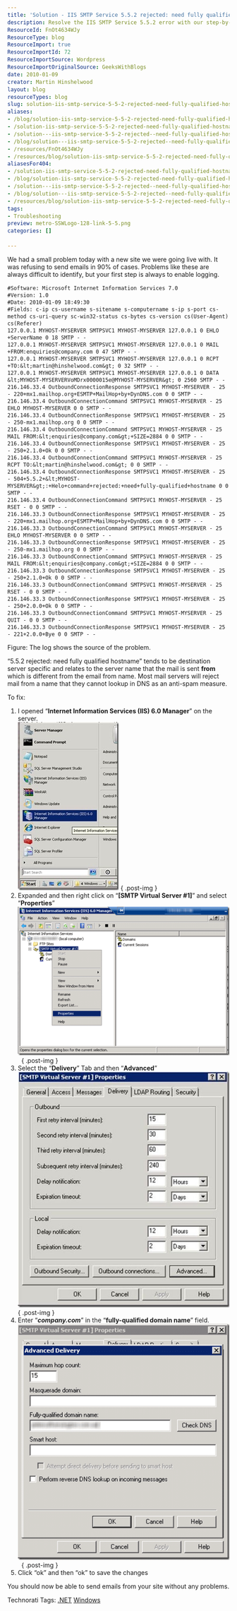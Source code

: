 ```yaml
---
title: 'Solution - IIS SMTP Service 5.5.2 rejected: need fully qualified hostname'
description: Resolve the IIS SMTP Service 5.5.2 error with our step-by-step guide. Ensure successful email delivery by configuring a fully qualified hostname.
ResourceId: FnOt4634WJy
ResourceType: blog
ResourceImport: true
ResourceImportId: 72
ResourceImportSource: Wordpress
ResourceImportOriginalSource: GeeksWithBlogs
date: 2010-01-09
creator: Martin Hinshelwood
layout: blog
resourceTypes: blog
slug: solution-iis-smtp-service-5-5-2-rejected-need-fully-qualified-hostname
aliases:
- /blog/solution-iis-smtp-service-5-5-2-rejected-need-fully-qualified-hostname
- /solution-iis-smtp-service-5-5-2-rejected-need-fully-qualified-hostname
- /solution---iis-smtp-service-5-5-2-rejected--need-fully-qualified-hostname
- /blog/solution---iis-smtp-service-5-5-2-rejected--need-fully-qualified-hostname
- /resources/FnOt4634WJy
- /resources/blog/solution-iis-smtp-service-5-5-2-rejected-need-fully-qualified-hostname
aliasesFor404:
- /solution-iis-smtp-service-5-5-2-rejected-need-fully-qualified-hostname
- /blog/solution-iis-smtp-service-5-5-2-rejected-need-fully-qualified-hostname
- /solution---iis-smtp-service-5-5-2-rejected--need-fully-qualified-hostname
- /blog/solution---iis-smtp-service-5-5-2-rejected--need-fully-qualified-hostname
- /resources/blog/solution-iis-smtp-service-5-5-2-rejected-need-fully-qualified-hostname
tags:
- Troubleshooting
preview: metro-SSWLogo-128-link-5-5.png
categories: []

---
```

We had a small problem today with a new site we were going live with. It was refusing to send emails in 90% of cases. Problems like these are always difficult to identify, but your first step is always to enable logging.

```
#Software: Microsoft Internet Information Services 7.0
#Version: 1.0
#Date: 2010-01-09 18:49:30
#Fields: c-ip cs-username s-sitename s-computername s-ip s-port cs-method cs-uri-query sc-win32-status cs-bytes cs-version cs(User-Agent) cs(Referer)
127.0.0.1 MYHOST-MYSERVER SMTPSVC1 MYHOST-MYSERVER 127.0.0.1 0 EHLO +ServerName 0 18 SMTP - -
127.0.0.1 MYHOST-MYSERVER SMTPSVC1 MYHOST-MYSERVER 127.0.0.1 0 MAIL +FROM:enquiries@company.com 0 47 SMTP - -
127.0.0.1 MYHOST-MYSERVER SMTPSVC1 MYHOST-MYSERVER 127.0.0.1 0 RCPT +TO:&lt;martin@hinshelwood.com&gt; 0 32 SMTP - -
127.0.0.1 MYHOST-MYSERVER SMTPSVC1 MYHOST-MYSERVER 127.0.0.1 0 DATA &lt;MYHOST-MYSERVERVoMDrx0000015e@MYHOST-MYSERVER&gt; 0 2560 SMTP - -
216.146.33.4 OutboundConnectionResponse SMTPSVC1 MYHOST-MYSERVER - 25 - 220+mx1.mailhop.org+ESMTP+MailHop+by+DynDNS.com 0 0 SMTP - -
216.146.33.4 OutboundConnectionCommand SMTPSVC1 MYHOST-MYSERVER - 25 EHLO MYHOST-MYSERVER 0 0 SMTP - -
216.146.33.4 OutboundConnectionResponse SMTPSVC1 MYHOST-MYSERVER - 25 - 250-mx1.mailhop.org 0 0 SMTP - -
216.146.33.4 OutboundConnectionCommand SMTPSVC1 MYHOST-MYSERVER - 25 MAIL FROM:&lt;enquiries@company.com&gt;+SIZE=2884 0 0 SMTP - -
216.146.33.4 OutboundConnectionResponse SMTPSVC1 MYHOST-MYSERVER - 25 - 250+2.1.0+Ok 0 0 SMTP - -
216.146.33.4 OutboundConnectionCommand SMTPSVC1 MYHOST-MYSERVER - 25 RCPT TO:&lt;martin@hinshelwood.com&gt; 0 0 SMTP - -
216.146.33.4 OutboundConnectionResponse SMTPSVC1 MYHOST-MYSERVER - 25 - 504+5.5.2+&lt;MYHOST-MYSERVER&gt;:+Helo+command+rejected:+need+fully-qualified+hostname 0 0 SMTP - -
216.146.33.4 OutboundConnectionCommand SMTPSVC1 MYHOST-MYSERVER - 25 RSET - 0 0 SMTP - -
216.146.33.3 OutboundConnectionResponse SMTPSVC1 MYHOST-MYSERVER - 25 - 220+mx1.mailhop.org+ESMTP+MailHop+by+DynDNS.com 0 0 SMTP - -
216.146.33.3 OutboundConnectionCommand SMTPSVC1 MYHOST-MYSERVER - 25 EHLO MYHOST-MYSERVER 0 0 SMTP - -
216.146.33.3 OutboundConnectionResponse SMTPSVC1 MYHOST-MYSERVER - 25 - 250-mx1.mailhop.org 0 0 SMTP - -
216.146.33.3 OutboundConnectionCommand SMTPSVC1 MYHOST-MYSERVER - 25 MAIL FROM:&lt;enquiries@company.com&gt;+SIZE=2884 0 0 SMTP - -
216.146.33.3 OutboundConnectionResponse SMTPSVC1 MYHOST-MYSERVER - 25 - 250+2.1.0+Ok 0 0 SMTP - -
216.146.33.3 OutboundConnectionCommand SMTPSVC1 MYHOST-MYSERVER - 25 RSET - 0 0 SMTP - -
216.146.33.3 OutboundConnectionResponse SMTPSVC1 MYHOST-MYSERVER - 25 - 250+2.0.0+Ok 0 0 SMTP - -
216.146.33.3 OutboundConnectionCommand SMTPSVC1 MYHOST-MYSERVER - 25 QUIT - 0 0 SMTP - -
216.146.33.3 OutboundConnectionResponse SMTPSVC1 MYHOST-MYSERVER - 25 - 221+2.0.0+Bye 0 0 SMTP - -
```

Figure: The log shows the source of the problem.

“5.5.2 rejected: need fully qualified hostname” tends to be destination server specific and relates to the server name that the mail is sent **from** which is different from the email from name. Most mail servers will reject mail from a name that they cannot lookup in DNS as an anti-spam measure.

To fix:

1. I opened “**Internet Information Services (IIS) 6.0 Manager**” on the server.  
    ![clip_image001](images/a0127b4e14f2_116A4-clip_image001_3-1-1.jpg)
   { .post-img }
2. Expanded and then right click on “**\[SMTP Virtual Server #1\]**” and select “**Properties**”  
    ![image](images/a0127b4e14f2_116A4-image_6-4-4.png) 
   { .post-img }
3. Select the “**Delivery**” Tab and then “**Advanced**”  
    ![clip_image003](images/a0127b4e14f2_116A4-clip_image003_3-2-2.jpg)
   { .post-img }
4. Enter “**_company.com_**” in the “**fully-qualified domain name**” field.  
    ![image](images/a0127b4e14f2_116A4-image_5-3-3.png) 
   { .post-img }
5. Click “ok” and then “ok” to save the changes

You should now be able to send emails from your site without any problems.

Technorati Tags: [.NET](http://technorati.com/tags/.NET) [Windows](http://technorati.com/tags/Windows)
